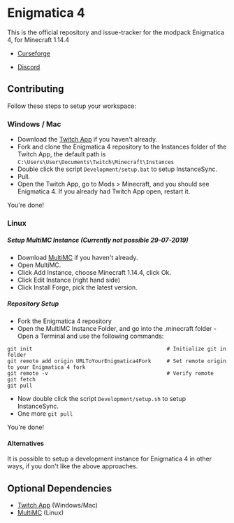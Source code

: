 # Enigmatica 4

This is the official repository and issue-tracker for the modpack Enigmatica 4, for Minecraft 1.14.4

* [Curseforge](https://minecraft.curseforge.com/projects/enigmatica4)

* [Discord](https://discord.gg/HnWNd7X)

## Contributing

Follow these steps to setup your workspace:

### Windows / Mac
* Download the [Twitch App](https://www.twitch.tv/downloads) if you haven't already.
* Fork and clone the Enigmatica 4 repository to the Instances folder of the Twitch App, the default path is `C:\Users\User\Documents\Twitch\Minecraft\Instances`
* Double click the script `Development/setup.bat` to setup InstanceSync.
* Pull.
* Open the Twitch App, go to Mods > Minecraft, and you should see Enigmatica 4. If you already had Twitch App open, restart it.

You're done!

### Linux
##### Setup MultiMC Instance (Currently not possible 29-07-2019)
* Download [MultiMC](https://multimc.org/#Download) if you haven't already.
* Open MultiMC.
* Click Add Instance, choose Minecraft 1.14.4, click Ok.
* Click Edit Instance (right hand side)
* Click Install Forge, pick the latest version.

##### Repository Setup
* Fork the Enigmatica 4 repository
* Open the MultiMC Instance Folder, and go into the .minecraft folder - Open a Terminal and use the following commands:
```
git init                                           # Initialize git in folder
git remote add origin URLToYourEnigmatica4Fork     # Set remote origin to your Enigmatica 4 fork
git remote -v                                      # Verify remote
git fetch
git pull
```
* Now double click the script `Development/setup.sh` to setup InstanceSync.
* One more `git pull`

You're done!

#### Alternatives
It is possible to setup a development instance for Enigmatica 4 in other ways, if you don't like the above approaches.

## Optional Dependencies
* [Twitch App](https://www.twitch.tv/downloads) (Windows/Mac)
* [MultiMC](https://multimc.org/#Download) (Linux)
